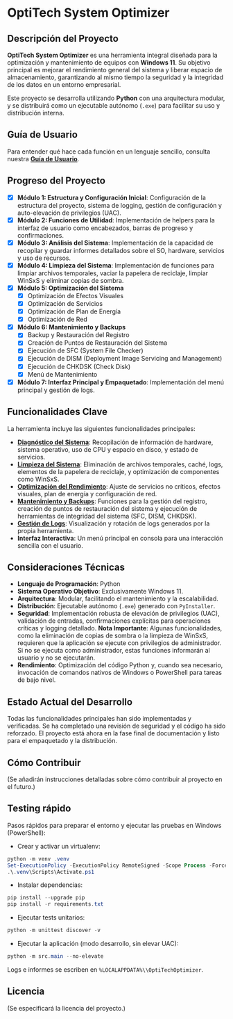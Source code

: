 # OptiTech System Optimizer

## Descripción del Proyecto

**OptiTech System Optimizer** es una herramienta integral diseñada para la optimización y mantenimiento de equipos con **Windows 11**. Su objetivo principal es mejorar el rendimiento general del sistema y liberar espacio de almacenamiento, garantizando al mismo tiempo la seguridad y la integridad de los datos en un entorno empresarial.

Este proyecto se desarrolla utilizando **Python** con una arquitectura modular, y se distribuirá como un ejecutable autónomo (`.exe`) para facilitar su uso y distribución interna.

## Guía de Usuario

Para entender qué hace cada función en un lenguaje sencillo, consulta nuestra **[Guía de Usuario](GUIA_USUARIO.md)**.

## Progreso del Proyecto

*   [x] **Módulo 1: Estructura y Configuración Inicial**: Configuración de la estructura del proyecto, sistema de logging, gestión de configuración y auto-elevación de privilegios (UAC).
*   [x] **Módulo 2: Funciones de Utilidad**: Implementación de helpers para la interfaz de usuario como encabezados, barras de progreso y confirmaciones.
*   [x] **Módulo 3: Análisis del Sistema**: Implementación de la capacidad de recopilar y guardar informes detallados sobre el SO, hardware, servicios y uso de recursos.
*   [x] **Módulo 4: Limpieza del Sistema**: Implementación de funciones para limpiar archivos temporales, vaciar la papelera de reciclaje, limpiar WinSxS y eliminar copias de sombra.
*   [x] **Módulo 5: Optimización del Sistema**
    *   [x] Optimización de Efectos Visuales
    *   [x] Optimización de Servicios
    *   [x] Optimización de Plan de Energía
    *   [x] Optimización de Red
*   [x] **Módulo 6: Mantenimiento y Backups**
    *   [x] Backup y Restauración del Registro
    *   [x] Creación de Puntos de Restauración del Sistema
    *   [x] Ejecución de SFC (System File Checker)
    *   [x] Ejecución de DISM (Deployment Image Servicing and Management)
    *   [x] Ejecución de CHKDSK (Check Disk)
    *   [x] Menú de Mantenimiento
*   [x] **Módulo 7: Interfaz Principal y Empaquetado**: Implementación del menú principal y gestión de logs.

## Funcionalidades Clave

La herramienta incluye las siguientes funcionalidades principales:

*   **[Diagnóstico del Sistema](GUIA_USUARIO.md#1-análisis-del-sistema)**: Recopilación de información de hardware, sistema operativo, uso de CPU y espacio en disco, y estado de servicios.
*   **[Limpieza del Sistema](GUIA_USUARIO.md#2-limpieza-del-sistema)**: Eliminación de archivos temporales, caché, logs, elementos de la papelera de reciclaje, y optimización de componentes como WinSxS.
*   **[Optimización del Rendimiento](GUIA_USUARIO.md#3-optimización-del-sistema)**: Ajuste de servicios no críticos, efectos visuales, plan de energía y configuración de red.
*   **[Mantenimiento y Backups](GUIA_USUARIO.md#4-mantenimiento-del-sistema)**: Funciones para la gestión del registro, creación de puntos de restauración del sistema y ejecución de herramientas de integridad del sistema (SFC, DISM, CHKDSK).
*   **[Gestión de Logs](GUIA_USUARIO.md#5-gestión-de-logs)**: Visualización y rotación de logs generados por la propia herramienta.
*   **Interfaz Interactiva**: Un menú principal en consola para una interacción sencilla con el usuario.

## Consideraciones Técnicas

*   **Lenguaje de Programación**: Python
*   **Sistema Operativo Objetivo**: Exclusivamente Windows 11.
*   **Arquitectura**: Modular, facilitando el mantenimiento y la escalabilidad.
*   **Distribución**: Ejecutable autónomo (`.exe`) generado con `PyInstaller`.
*   **Seguridad**: Implementación robusta de elevación de privilegios (UAC), validación de entradas, confirmaciones explícitas para operaciones críticas y logging detallado. **Nota Importante**: Algunas funcionalidades, como la eliminación de copias de sombra o la limpieza de WinSxS, requieren que la aplicación se ejecute con privilegios de administrador. Si no se ejecuta como administrador, estas funciones informarán al usuario y no se ejecutarán.
*   **Rendimiento**: Optimización del código Python y, cuando sea necesario, invocación de comandos nativos de Windows o PowerShell para tareas de bajo nivel.

## Estado Actual del Desarrollo

Todas las funcionalidades principales han sido implementadas y verificadas. Se ha completado una revisión de seguridad y el código ha sido reforzado. El proyecto está ahora en la fase final de documentación y listo para el empaquetado y la distribución.

## Cómo Contribuir

(Se añadirán instrucciones detalladas sobre cómo contribuir al proyecto en el futuro.)

## Testing rápido

Pasos rápidos para preparar el entorno y ejecutar las pruebas en Windows (PowerShell):

- Crear y activar un virtualenv:

```powershell
python -m venv .venv
Set-ExecutionPolicy -ExecutionPolicy RemoteSigned -Scope Process -Force
.\.venv\Scripts\Activate.ps1
```

- Instalar dependencias:

```powershell
pip install --upgrade pip
pip install -r requirements.txt
```

- Ejecutar tests unitarios:

```powershell
python -m unittest discover -v
```

- Ejecutar la aplicación (modo desarrollo, sin elevar UAC):

```powershell
python -m src.main --no-elevate
```

Logs e informes se escriben en `%LOCALAPPDATA%\\OptiTechOptimizer`.

## Licencia

(Se especificará la licencia del proyecto.)